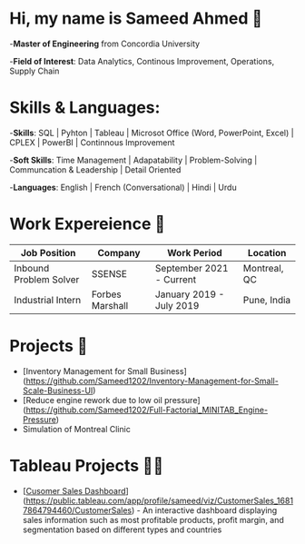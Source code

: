 # Hi, my name is Sameed Ahmed :wave:

-**Master of Engineering** from Concordia University

-**Field of Interest**: Data Analytics, Continous Improvement, Operations, Supply Chain

# Skills & Languages:
-**Skills**: SQL | Pyhton | Tableau | Microsot Office (Word, PowerPoint, Excel) | CPLEX | PowerBI | Continnous Improvement

-**Soft Skills**: Time Management | Adapatability | Problem-Solving | Communcation & Leadership | Detail Oriented

-**Languages**: English | French (Conversational) | Hindi | Urdu

# Work Expereience 👔
   | Job Position           | Company         | Work  Period             | Location     |
   |------------------------|-----------------|--------------------------|--------------|
   | Inbound Problem Solver | SSENSE          | September 2021 - Current | Montreal, QC |
   | Industrial Intern      | Forbes Marshall | January 2019 - July 2019 | Pune, India  |

# Projects 📃
  - [Inventory Management for Small Business] (https://github.com/Sameed1202/Inventory-Management-for-Small-Scale-Business-UI)
  - [Reduce engine rework due to low oil pressure] (https://github.com/Sameed1202/Full-Factorial_MINITAB_Engine-Pressure)
  - Simulation of Montreal Clinic

# Tableau Projects 👨‍💻
  - [[Cusomer Sales Dashboard](url)](https://public.tableau.com/app/profile/sameed/viz/CustomerSales_16817864794460/CustomerSales) - An interactive dashboard displaying sales     information such as most profitable products, profit margin, and segmentation based on different types and countries
  

